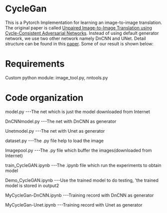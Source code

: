 # CycleGan
This is a Pytorch Implementation for learning an image-to-image translation. The original paper is called [Unpaired Image-to-Image Translation using Cycle-Consistent Adversarial Networks](https://arxiv.org/pdf/1703.10593.pdf). Instead of using default generator network, we use two other network namely DnCNN and UNet. Detail structure can be found in this [paper](https://www.google.com). Some of our result is shown below:



Requirements
============
Custom python module: image_tool.py, nntools.py



Code organization
=================
model.py         ---The net which is just the model downloaded from Internet

DnCNNmodel.py    ---The net with DnCNN as generator

Unetmodel.py     ---The net with Unet as generator

dataset.py       ---The .py file help to load the image

Imagepool.py    ---The .py file which buffer the images(downloaded from Internet)

train_CycleGAN.ipynb ---The .ipynb file which run the experiments to obtain model

Demo_CycleGAN.ipynb    ---Use the trained model to do testing, 'the trained model is stored in output2

MyCycleGan-DnCNN.ipynb ---Training record with DnCNN as generator

MyCycleGan-Unet.ipynb  ---Training record with Unet as generator

